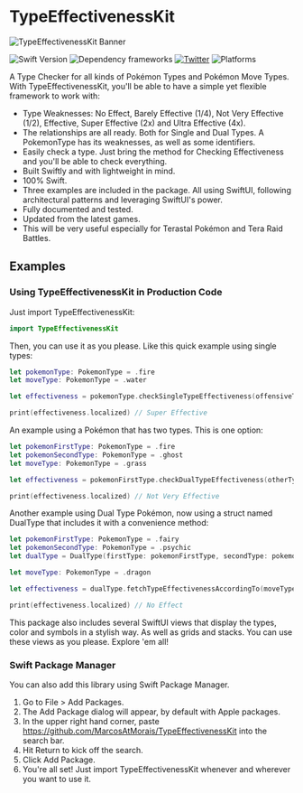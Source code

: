 # TypeEffectivenessKit

![TypeEffectivenessKit Banner](https://www.marcostmorais.com/type-effectiveness-kit.png)


![Swift Version](https://img.shields.io/badge/Swift-5.5-F16D39.svg?style=flat) ![Dependency frameworks](https://img.shields.io/badge/Supports-_Swift_Package_Manager-F16D39.svg?style=flat) [![Twitter](https://img.shields.io/badge/twitter-@marcostmorais-blue.svg?style=flat)](https://twitter.com/marcostmorais) ![Platforms](https://img.shields.io/badge/platforms-iOS%20%7C%20macOS%20%7C%20watchOS%20%7C%20tvOS%20%7C%20iPadOS-blue)

A Type Checker for all kinds of Pokémon Types and Pokémon Move Types. With TypeEffectivenessKit, you'll be able to have a simple yet flexible framework to work with:

- Type Weaknesses: No Effect, Barely Effective (1/4), Not Very Effective (1/2), Effective, Super Effective (2x) and Ultra Effective (4x).
- The relationships are all ready. Both for Single and Dual Types. A PokemonType has its weaknesses, as well as some identifiers.
- Easily check a type. Just bring the method for Checking Effectiveness and you'll be able to check everything.
- Built Swiftly and with lightweight in mind.
- 100% Swift.
- Three examples are included in the package. All using SwiftUI, following architectural patterns and leveraging SwiftUI's power.
- Fully documented and tested.
- Updated from the latest games.
- This will be very useful especially for Terastal Pokémon and Tera Raid Battles.


## Examples

### Using TypeEffectivenessKit in Production Code
Just import TypeEffectivenessKit:

```swift
import TypeEffectivenessKit
```

Then, you can use it as you please. Like this quick example using single types:

```swift
let pokemonType: PokemonType = .fire
let moveType: PokemonType = .water

let effectiveness = pokemonType.checkSingleTypeEffectiveness(offensiveType: moveType)

print(effectiveness.localized) // Super Effective
```

An example using a Pokémon that has two types. This is one option:
```swift
let pokemonFirstType: PokemonType = .fire
let pokemonSecondType: PokemonType = .ghost
let moveType: PokemonType = .grass

let effectiveness = pokemonFirstType.checkDualTypeEffectiveness(otherType: pokemonSecondType, offensiveType: moveType)

print(effectiveness.localized) // Not Very Effective
```

Another example using Dual Type Pokémon, now using a struct named DualType that includes it with a convenience method:


```swift
let pokemonFirstType: PokemonType = .fairy
let pokemonSecondType: PokemonType = .psychic
let dualType = DualType(firstType: pokemonFirstType, secondType: pokemonSecondType)

let moveType: PokemonType = .dragon

let effectiveness = dualType.fetchTypeEffectivenessAccordingTo(moveType)

print(effectiveness.localized) // No Effect
```

This package also includes several SwiftUI views that display the types, color and symbols in a stylish way. As well as grids and stacks. You can use these views as you please. Explore 'em all!

### Swift Package Manager

You can also add this library using Swift Package Manager.

1. Go to File > Add Packages.
2. The Add Package dialog will appear, by default with Apple packages.
3. In the upper right hand corner, paste https://github.com/MarcosAtMorais/TypeEffectivenessKit into the search bar.
4. Hit Return to kick off the search.
5. Click Add Package.
6. You're all set! Just import TypeEffectivenessKit whenever and wherever you want to use it.
